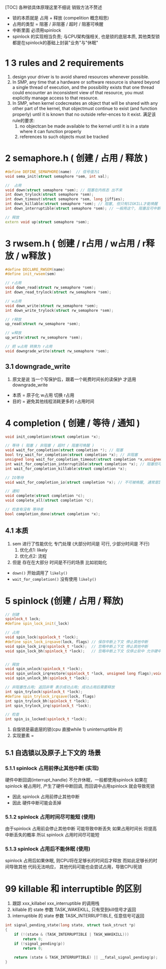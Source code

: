 [TOC]
各种锁具体原理这里不细说  销毁方法不赘述
+ 锁的本质就是  占用 + 释放 (compelition 概念相思)
+ 占用的类型 = 阻塞 / 非阻塞 / 超时 / 阻塞可唤醒
+ 中断里面 必须用spinlock
+ spinlock 的实现相当负责; 与CPU架构强相关, 也是锁的底层本质, 其他类型锁都是在spinlock的基础上封装"业务"与"休眠"
# 1 3 rules and 2 requirements
1. design your driver is to avoid shared resources whenever possible. 
2. In SMP, any time that a hardware or software resource is shared beyond a single thread of execution, and the possibility exists that one thread could encounter an inconsistent view of that resource, you must explicitly manage access to that resource.
3. In SMP, when kernel codecreates an object that will be shared with any other part of the kernel, that objectmust continue to exist (and function properly) until it is known that no outside refer-ences to it exist. 满足该rule的要求:
    1. no objectcan be made available to the kernel until it is in a state where it can function properly
    2. references to such objects must be tracked

# 2 semaphore.h ( 创建 / 占用 / 释放 )
```c++
#define DEFINE_SEMAPHORE(name)  // 信号值为1
void sema_init(struct semaphore *sem, int val);

//  占用  
void down(struct semaphore *sem); // 阻塞在内核态 出不来
int down_trylock(struct semaphore *sem);
int down_timeout(struct semaphore *sem, long jiffies);
int down_killable(struct semaphore *sem); // 阻塞, 但只有SIGKILL才能唤醒
int down_interruptible(struct semaphore *sem); // 一般用这个, 阻塞且可中断, 上层根据retval 处理异常逻辑

// 释放
extern void up(struct semaphore *sem); 
```

# 3 rwsem.h ( 创建 / r占用 / w占用 / r释放 / w释放 )
```c++
#define DECLARE_RWSEM(name)
#define init_rwsem(sem)

// r占用
void down_read(struct rw_semaphore *sem);
int down_read_trylock(struct rw_semaphore *sem);

// w占用
void down_write(struct rw_semaphore *sem);
int down_write_trylock(struct rw_semaphore *sem);

// r释放
up_read(struct rw_semaphore *sem);

// w释放
up_write(struct rw_semaphore *sem);

// 把 w占用 转换为 r占用
void downgrade_write(struct rw_semaphore *sem);
```
## 3.1 downgrade_write
1. 原文是说 当一个写保护后，跟着一个耗费时间长的读保护 才适用 downgrade_write
+ 本质 = 原子化  w占用 切换 r占用
+ 目的 = 避免其他线程消耗更多的 r占用时间

# 4 completion ( 创建 /  等待 / 通知 )
```c++
void init_completion(struct completion *x);

// 等待 ( 阻塞 / 非阻塞 / 超时 / 阻塞可唤醒 )
void wait_for_completion(struct completion *); // 阻塞
bool try_wait_for_completion(struct completion *x); // 非阻塞
unsigned long wait_for_completion_timeout(struct completion *x,unsigned long timeout);
int wait_for_completion_interruptible(struct completion *x); // 阻塞但可唤醒 一般用这个
int wait_for_completion_killable(struct completion *x);

// IO等待
void wait_for_completion_io(struct completion *x); // 不可被唤醒, 通常是IO等待

// 通知
void complete(struct completion *c);
void complete_all(struct completion *c);

// 检查有没有 等待者
bool completion_done(struct completion *x); 
```

## 4.1 本质
1. sem 进行了性能优化 专门处理 (大部分时间是 可行, 少部分时间是 不行)
    1. 优化点1: likely
    2. 优化点2: 流程
2. 但是 存在在大部分 时间是不行的场景 比如初始化
+ `down()` 开始调用了 `likely()`
+ `wait_for_completion()` 没有使用 `likely()`

# 5 spinlock (创建 / 占用 / 释放)
```c++
// 创建
spinlock_t lock;
#define spin_lock_init(_lock)

// 占用
void spin_lock(spinlock_t *lock);
#define spin_lock_irqsave(lock, flags) // 保存中断上下文 停止其他中断
void spin_lock_irq(spinlock_t *lock);  // 忽略中断上下文 停止其他中断
void spin_lock_bh(spinlock_t *lock);   // 忽略中断上下文 仅停止软中 允许硬中断 (参考 中断机制)


// 释放
void spin_unlock(spinlock_t *lock);
void spin_unlock_irqrestore(spinlock_t *lock, unsigned long flags);void spin_unlock_irq(spinlock_t *lock);
void spin_unlock_bh(spinlock_t *lock);

// 非阻塞性占用; 返回非零 表示成功占用; 成功占用后需要释放
int spin_trylock(spinlock_t *lock);
#define spin_trylock_irqsave(lock, flags)
int spin_trylock_bh(spinlock_t *lock);
int spin_trylock_irq(spinlock_t *lock);

// 检查
int spin_is_locked(spinlock_t *lock);
```
1. 自旋锁是最底层的锁(cpu 直接while 1) uninterruptible 的
2. 实现要素 = 

## 5.1 自选锁以及原子上下文的 场景
### 5.1.1 spinlock 占用前停止其他中断 (实现)
硬件中断回调(interrupt_handle) 不允许休眠，一般都使用spinlock
如果在 spinlock 被占用时, 产生了硬件中断回调, 而回调中占用spinlock 就会导致死锁
+ 因此 spinlock 占用前停止其他中断
+ 因此 硬件中断可能会丢掉
### 5.1.2 spinlock 占用时间尽可能短 (使用)
由于spinlock 占用前会停止其他中断 可能导致中断丢失
如果占用时间长 将提高中断丢失的概率
所以 spinlock 占用时间尽可能短
### 5.1.3 spinlock 占用后不能休眠 (使用)
spinlock 占用后如果休眠, 则CPU将在足够长的时间后才释放
而如此足够长的时间导致其他 代码无法响应，
其他代码可能也会尝试占用，导致CPU死锁

# 99 killable 和 interruptible 的区别
1. 跟踪 xxx_killabel xxx_interruptible 的调用栈
2. killable 的 state 参数 TASK_WAKEKILL, 只有受到kill信号才返回
3. interruptible 的 state 参数 TASK_INTERRUPTIBLE, 任意信号可返回
```c++
int signal_pending_state(long state, struct task_struct *p)
{
	if (!(state & (TASK_INTERRUPTIBLE | TASK_WAKEKILL)))
		return 0;
	if (!signal_pending(p))
		return 0;

	return (state & TASK_INTERRUPTIBLE) || __fatal_signal_pending(p);
}
```